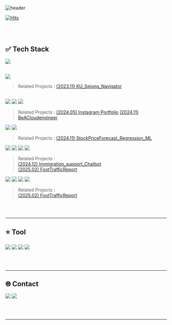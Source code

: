 <!--헤더 표시-->
![header](https://capsule-render.vercel.app/api?type=Cylinder&theme=tokyonight&height=150&text=SeongBeen's%20GitHub🧑‍💻&fontSize=45&animation=twinkling)

<!--방문자수 표시-->
[![Hits](https://hits.seeyoufarm.com/api/count/incr/badge.svg?url=https%3A%2F%2Fgithub.com%2FSamdo3&count_bg=%237EAEE5&title_bg=%23555555&icon=&icon_color=%23E7E7E7&title=GITHUB&edge_flat=false)](https://hits.seeyoufarm.com)

<!--프로필 카드 표시-->
<!--![Anurag's GitHub stats](https://github-readme-stats.vercel.app/api?username=Samdo3&count_private=true&show_icons=true&theme=tokyonight)-->

<!--버튼 표시-->
<!--<a href="버튼을 눌렀을 때 이동할 링크" target="_blank"><img src="https://img.shields.io/badge/뱃지레이블-배경색?style=뱃지모양&logo=로고&logoColor=로고색상"/></a>-->
<br>
<br>

## ✅ Tech Stack
<!--c++ 마크 표시-->
<a href="" target="_blank"><img src="https://img.shields.io/badge/c++-00599C?style=for-the-badge&logo=c%2B%2B&logoColor=white"></a>  
<br>
<!--flutter 마크 표시-->
<a href="https://flutter.dev/" target="_blank"><img src="https://img.shields.io/badge/flutter-02569B?style=for-the-badge&logo=flutter&logoColor=white"></a>      
> Related Projects : [(2023.11) KU_Sejong_Navigator](https://github.com/Samdo3/KU_Sejong_Navigator)
<br>
<!--html,css,js 마크 표시-->
<a href="" target="_blank"><img src="https://img.shields.io/badge/html5-E34F26?style=for-the-badge&logo=html5&logoColor=white"></a>
<a href="" target="_blank"><img src="https://img.shields.io/badge/css3-1572B6?style=for-the-badge&logo=css3&logoColor=white"></a>
<a href="" target="_blank"><img src="https://img.shields.io/badge/javascript-F7DF1E?style=for-the-badge&logo=javascript&logoColor=black"></a>

> Related Projects : [(2024.05) Instagram Portfolio](https://samdo3.github.io) [(2024.11) BeACloudengineer](https://github.com/Samdo3/BeACloudengineer) 

<!-- python 마크 표시-->
<a href="https://www.python.org/" target="_blank"><img src="https://img.shields.io/badge/python-3776AB?style=for-the-badge&logo=python&logoColor=white"></a>
<a href="https://scikit-learn.org/stable/" target="_blank"><img src="https://img.shields.io/badge/scikitlearn-F7931E?style=for-the-badge&logo=scikitlearn&logoColor=white"></a>
   
> Related Projects :
[(2024.11) StockPriceForecast_Regression_ML](https://github.com/Samdo3/StockPriceForecast_Regression_ML)

<a href="https://azure.microsoft.com/ko-kr/products/ai-services/openai-service" target="_blank"><img src="https://img.shields.io/badge/openai-412991?style=for-the-badge&logo=openai&logoColor=white"></a>
<a href="https://fastapi.tiangolo.com/ko/" target="_blank"><img src="https://img.shields.io/badge/fastapi-009688?style=for-the-badge&logo=fastapi&logoColor=white"></a>
<a href="" target="_blank"><img src="https://img.shields.io/badge/nginx-009639?style=for-the-badge&logo=nginx&logoColor=white"></a>
<a href="https://www.docker.com/" target="_blank"><img src="https://img.shields.io/badge/docker-2496ED?style=for-the-badge&logo=docker&logoColor=white"></a>
   
> Related Projects :   
[(2024.12) Immigration_support_Chatbot](https://github.com/Samdo3/Immigration_support_Chatbot)   
[(2025.02) FootTrafficReport](https://github.com/MSAI3rdTeam5/FootTrafficReport)


<a href="" target="_blank"><img src="https://img.shields.io/badge/postgresql-4169E1?style=for-the-badge&logo=postgresql&logoColor=white"></a>
<a href="" target="_blank"><img src="https://img.shields.io/badge/celery-37814A?style=for-the-badge&logo=celery&logoColor=white"></a>
<a href="" target="_blank"><img src="https://img.shields.io/badge/sqlalchemy-D71F00?style=for-the-badge&logo=sqlalchemy&logoColor=white"></a>
<a href="" target="_blank"><img src="https://img.shields.io/badge/redis-FF4438?style=for-the-badge&logo=redis&logoColor=white"></a>

> Related Projects :   
[(2025.02) FootTrafficReport](https://github.com/MSAI3rdTeam5/FootTrafficReport)



<br>
<br>

---



## ⭐ Tool
<a href="https://developer.android.com/studio?hl=ko" target="_blank"><img src="https://img.shields.io/badge/androidstudio-3DDC84?style=for-the-badge&logo=androidstudio&logoColor=white"/></a> <a href="https://www.jetbrains.com/pycharm/promo/?source=google&medium=cpc&campaign=APAC_en_KR_PyCharm_Branded&term=pycharm&content=603858677940&gclid=CjwKCAiAq4KuBhA6EiwArMAw1L4ozAIrEsAWzQ0lEA6FPBwXjCVyQjOw8tMEiWOliXjhcnfmeEIM8BoC7SIQAvD_BwE" target="_blank"><img src="https://img.shields.io/badge/pycharm-000000?style=for-the-badge&logo=pycharm&logoColor=white"/></a> <a href="https://code.visualstudio.com/" target="_blank"><img src="https://img.shields.io/badge/visualstudiocode-007ACC?style=for-the-badge&logo=visualstudiocode&logoColor=white"/></a> <a href="" target="_blank"><img src="https://img.shields.io/badge/azure-007ACC?style=for-the-badge&logo=azure&logoColor=white"/></a>

<br>
<br>

---


## 🌐 Contact
<a href="" target="_blank"><img src="https://img.shields.io/badge/clcleh123@gmail.com-EA4335?style=for-the-badge&logo=Gmail&logoColor=FFFFFF"/></a> <a href="https://samdo3.tistory.com/" target="_blank"><img src="https://img.shields.io/badge/My Blog-000000?style=for-the-badge&logo=tistory&logoColor=FFFFFF"/></a> 

<br>
<br>

---



<!--
**Samdo3/Samdo3** is a ✨ _special_ ✨ repository because its `README.md` (this file) appears on your GitHub profile.

Here are some ideas to get you started:

- 🔭 I’m currently working on ...
- 🌱 I’m currently learning ...
- 👯 I’m looking to collaborate on ...
- 🤔 I’m looking for help with ...
- 💬 Ask me about ...
- 📫 How to reach me: ...
- 😄 Pronouns: ...
- ⚡ Fun fact: ...
-->
